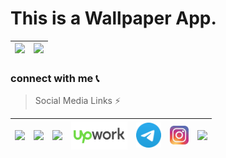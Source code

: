# This is a Wallpaper App.

| <img src='https://github.com/Bilol4391/wallpaper_app/blob/main/assets/outputs/wallpaper_2.png' width='290'>| <img src='https://github.com/Bilol4391/wallpaper_app/blob/main/assets/outputs/wallpaper_3.png' width='270'> | 
|:---:|-------------------------------------------------------------------------------------------------------------|




### connect with me 📞
> Social Media Links ⚡

| [<img src='https://user-images.githubusercontent.com/33403844/152123929-555a6daf-8ee7-4b60-a713-1d41b2ba7626.png' width='90'>](https://www.facebook.com/bilol.abdunazarov.96)                 |[<img src='https://user-images.githubusercontent.com/33403844/152124766-bea2d123-1e58-4664-9be5-10bf90f6fa13.png' width='90'>](https://www.linkedin.com/in/bilol-abdunazarov-61a4a5262/)                          |[<img src='https://user-images.githubusercontent.com/33403844/152124261-314aa5f5-1661-42fa-a520-4c439f0afe39.png' width='90'>](https://www.youtube.com/channel/UCOttmpfUOz_gAWqSOw0VeKQ)                         |[<img src='https://github.com/Bilol4391/flutter_portfolio_app/blob/main/assets/outputs/upwork.png' width='90'>](https://www.upwork.com/freelancers/~016ec07554e1c035d8) |[<img src='https://github.com/Bilol4391/flutter_portfolio_app/blob/main/assets/outputs/telegram.png' width='40'>](http://t.me/Bilol0004) |[<img src='https://github.com/Bilol4391/flutter_portfolio_app/blob/main/assets/outputs/intagram.png' width='30'>](https://instagram.com/bilolabdunazarov_)           |[<img src='https://user-images.githubusercontent.com/33403844/152129174-df9329aa-62b4-4317-9b4a-b1f1197e1385.png' width='40'>](https://www.fiverr.com/bilol8480?up_rollout=true) |
|-----------------------------------------------------------------------------------------------------------------------------------------------------------------------------------------------|-------------------------------|-----------------------------|-------------------------------|-----------------------------|-----------------------------|-----------------------------|
